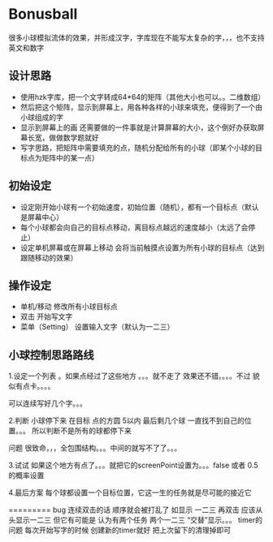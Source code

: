 # Bonusball
很多小球模拟流体的效果，并形成汉字，字库现在不能写太复杂的字，，，也不支持英文和数字

## 设计思路
* 使用hzk字库，把一个文字转成64*64的矩阵（其他大小也可以。。二维数组）
* 然后把这个矩阵，显示到屏幕上，用各种各样的小球来填充，便得到了一个由小球组成的字
* 显示到屏幕上的画 还需要做的一件事就是计算屏幕的大小，这个倒好办获取屏幕长宽，做做数学题就好
* 写字思路，把矩阵中需要填充的点，随机分配给所有的小球（即某个小球的目标点为矩阵中的某一点）

## 初始设定
* 设定刚开始小球有一个初始速度，初始位置（随机），都有一个目标点（默认是屏幕中心）
* 每个小球都会向自己的目标点移动，离目标点越远的速度越小（太远了会停止）
* 设定单机屏幕或在屏幕上移动 会将当前触摸点设置为所有小球的目标点（达到跟随移动的效果）

## 操作设定
* 单机/移动 修改所有小球目标点
* 双击 开始写文字
* 菜单（Setting） 设置输入文字（默认为一二三）


小球控制思路路线
-----------------------------------  
1.设定一个列表 。如果点经过了这些地方 。。。就不走了
效果还不错。。。。不过 貌似有点卡。。。。

可以连续写好几个字。。。

2.判断 小球停下来   在目标 点的方圆 5以内
最后剩几个球 一直找不到自己的位置。。。 所以判断不是所有的球都停下来


问题 
很致命，，，全包围结构。。。中间的就写不了了。。。


3.试试 如果这个地方有点了。。。就把它的screenPoint设置为。。。false
或者 0.5的概率设置


4.最后方案
每个球都设置一个目标位置，它这一生的任务就是尽可能的接近它

=========
bug 连续双击的话 顺序就会被打乱了
如显示 一二三
再双击 应该从头显示一二三   但它有可能是  认为有两个任务  两个一二三  “交替”显示。。。
timer的问题 每次开始写字的时候 创建新的timer就好 把上次留下的清理掉即可
